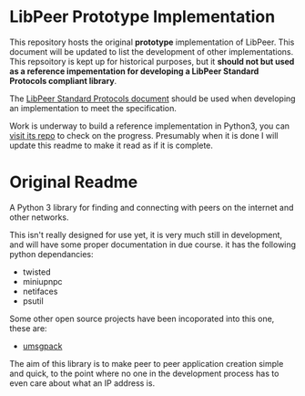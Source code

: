 # LibPeer Prototype Implementation
This repository hosts the original **prototype** implementation of LibPeer. This document will be updated to list the development of other implementations. This repsoitory is kept up for historical purposes, but it **should not but used as a reference impementation for developing a LibPeer Standard Protocols compliant library**.

The [LibPeer Standard Protocols document](https://saltlamp.pcthingz.com/utdata/LibPeer/LibPeer_Standard_Protocols_v1.pdf) should be used when developing an implementation to meet the specification.

Work is underway to build a reference implementation in Python3, you can [visit its repo](https://github.com/Tilo15/LibPeer-Python) to check on the progress. Presumably when it is done I will update this readme to make it read as if it is complete.

# Original Readme
A Python 3 library for finding and connecting with peers on the internet and other networks.

This isn't really designed for use yet, it is very much still in development, and will have some proper documentation in due course.
it has the following python dependancies:
 * twisted
 * miniupnpc
 * netifaces
 * psutil

Some other open source projects have been incoporated into this one, these are:
 * [umsgpack](https://github.com/vsergeev/u-msgpack-python)
 
The aim of this library is to make peer to peer application creation simple and quick, to the point where no one in the development process has to even care about what an IP address is.
